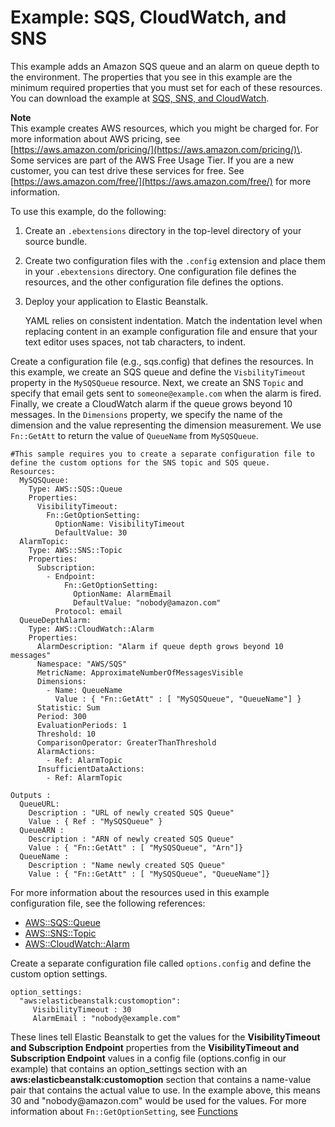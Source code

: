 # Example: SQS, CloudWatch, and SNS<a name="customize-environment-resources-sqs"></a>

This example adds an Amazon SQS queue and an alarm on queue depth to the environment\. The properties that you see in this example are the minimum required properties that you must set for each of these resources\. You can download the example at [SQS, SNS, and CloudWatch](https://elasticbeanstalk.s3.amazonaws.com/extensions/SNS.config)\. 

**Note**  
This example creates AWS resources, which you might be charged for\. For more information about AWS pricing, see [https://aws.amazon.com/pricing/](https://aws.amazon.com/pricing/)\. Some services are part of the AWS Free Usage Tier\. If you are a new customer, you can test drive these services for free\. See [https://aws.amazon.com/free/](https://aws.amazon.com/free/) for more information\.

To use this example, do the following:

1. Create an `.ebextensions` directory in the top\-level directory of your source bundle\. 

1. Create two configuration files with the `.config` extension and place them in your `.ebextensions` directory\. One configuration file defines the resources, and the other configuration file defines the options\.

1. Deploy your application to Elastic Beanstalk\.

   YAML relies on consistent indentation\. Match the indentation level when replacing content in an example configuration file and ensure that your text editor uses spaces, not tab characters, to indent\.

Create a configuration file \(e\.g\., sqs\.config\) that defines the resources\. In this example, we create an SQS queue and define the `VisbilityTimeout` property in the `MySQSQueue` resource\. Next, we create an SNS `Topic` and specify that email gets sent to `someone@example.com` when the alarm is fired\. Finally, we create a CloudWatch alarm if the queue grows beyond 10 messages\. In the `Dimensions` property, we specify the name of the dimension and the value representing the dimension measurement\. We use `Fn::GetAtt` to return the value of `QueueName` from `MySQSQueue`\.

```
#This sample requires you to create a separate configuration file to define the custom options for the SNS topic and SQS queue.
Resources:
  MySQSQueue:
    Type: AWS::SQS::Queue
    Properties: 
      VisibilityTimeout:
        Fn::GetOptionSetting:
          OptionName: VisibilityTimeout
          DefaultValue: 30
  AlarmTopic:
    Type: AWS::SNS::Topic
    Properties: 
      Subscription:
        - Endpoint:
            Fn::GetOptionSetting:
              OptionName: AlarmEmail
              DefaultValue: "nobody@amazon.com"
          Protocol: email
  QueueDepthAlarm:
    Type: AWS::CloudWatch::Alarm
    Properties:
      AlarmDescription: "Alarm if queue depth grows beyond 10 messages"
      Namespace: "AWS/SQS"
      MetricName: ApproximateNumberOfMessagesVisible
      Dimensions:
        - Name: QueueName
          Value : { "Fn::GetAtt" : [ "MySQSQueue", "QueueName"] }
      Statistic: Sum
      Period: 300
      EvaluationPeriods: 1
      Threshold: 10
      ComparisonOperator: GreaterThanThreshold
      AlarmActions:
        - Ref: AlarmTopic
      InsufficientDataActions:
        - Ref: AlarmTopic

Outputs :
  QueueURL: 
    Description : "URL of newly created SQS Queue"
    Value : { Ref : "MySQSQueue" }
  QueueARN :
    Description : "ARN of newly created SQS Queue"
    Value : { "Fn::GetAtt" : [ "MySQSQueue", "Arn"]}
  QueueName :
    Description : "Name newly created SQS Queue"
    Value : { "Fn::GetAtt" : [ "MySQSQueue", "QueueName"]}
```

For more information about the resources used in this example configuration file, see the following references: 
+ [AWS::SQS::Queue](https://docs.aws.amazon.com/AWSCloudFormation/latest/UserGuide/aws-properties-sqs-queues.html)
+ [AWS::SNS::Topic](https://docs.aws.amazon.com/AWSCloudFormation/latest/UserGuide/aws-properties-sns-topic.html)
+ [AWS::CloudWatch::Alarm](https://docs.aws.amazon.com/AWSCloudFormation/latest/UserGuide/aws-properties-cw-alarm.html)

Create a separate configuration file called `options.config` and define the custom option settings\.

```
option_settings:
  "aws:elasticbeanstalk:customoption":
     VisibilityTimeout : 30
     AlarmEmail : "nobody@example.com"
```

These lines tell Elastic Beanstalk to get the values for the **VisibilityTimeout and Subscription Endpoint** properties from the **VisibilityTimeout and Subscription Endpoint** values in a config file \(options\.config in our example\) that contains an option\_settings section with an **aws:elasticbeanstalk:customoption** section that contains a name\-value pair that contains the actual value to use\. In the example above, this means 30 and "nobody@amazon\.com" would be used for the values\. For more information about `Fn::GetOptionSetting`, see [Functions](ebextensions-functions.md)